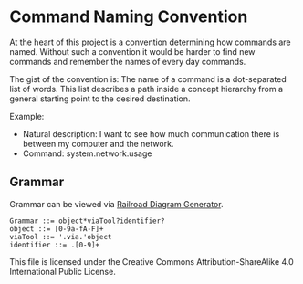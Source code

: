# Command Naming Convention

At the heart of this project is a convention determining how commands are named.
Without such a convention it would be harder to find new commands and remember the names of every day commands.

The gist of the convention is:
The name of a command is a dot-separated list of words.
This list describes a path inside a concept hierarchy from a general starting point to the desired destination.

Example:
* Natural description: I want to see how much communication there is between my computer and the network.
* Command: system.network.usage

## Grammar

Grammar can be viewed via [Railroad Diagram Generator](https://www.bottlecaps.de/rr/ui).

```
Grammar ::= object*viaTool?identifier?
object ::= [0-9a-fA-F]+
viaTool ::= '.via.'object
identifier ::= .[0-9]+
```

This file is licensed under the Creative Commons Attribution-ShareAlike 4.0 International Public License.
